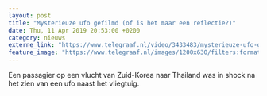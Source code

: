 ```yaml
---
layout: post
title: "Mysterieuze ufo gefilmd (of is het maar een reflectie?)"
date: Thu, 11 Apr 2019 20:53:00 +0200
category: nieuws
externe_link: "https://www.telegraaf.nl/video/3433483/mysterieuze-ufo-gefilmd-of-is-het-maar-een-reflectie"
feature_image: "https://www.telegraaf.nl/images/1200x630/filters:format(jpeg):quality(80)/cdn-kiosk-api.telegraaf.nl/599ce7ea-5c8b-11e9-b172-02d1dbdc35d1.jpg"
---
```


<p class="intro">Een passagier op een vlucht van Zuid-Korea naar Thailand was in shock na het zien van een ufo naast het vliegtuig.</p>
